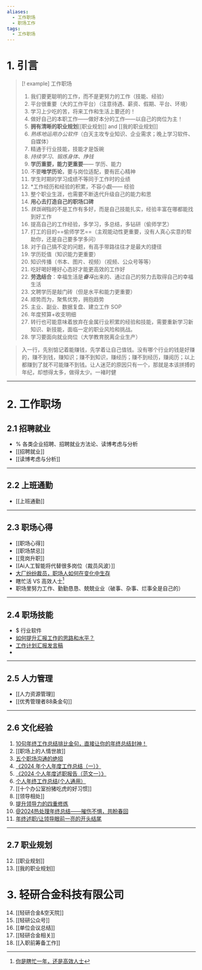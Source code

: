```yaml
---
aliases:
  - 工作职场
  - 职场工作
tags:
  - 工作职场
---
```

# 1. 引言
>[! example] 工作职场
>1. 我们要更聪明的工作，而不是更努力的工作（技能、经验）
>2. 平台很重要（大的工作平台）（注意待遇、薪资、假期、平台、环境）
>3. 学习上少吃的苦，将来工作和生活上要还的！
>4. 做好自己的本职工作——做好本分的工作——以自己的岗位为主！
>5. **拥有清晰的职业规划**[[职业规划]] and [[我的职业规划]]
>6. *熟练地运用办公软件*（白天主攻专业知识、企业需求；晚上学习软件、自媒体）
>7. 精通于行业技能，技能才是饭碗
>8. *持续学习、锻炼身体、挣钱*
>9. **学历重要，能力更重要**—— 学历、能力
>10. 不要**唯学历论**，要与岗位适配，要有匠心精神
>11. 学生时期的学习成绩不等同于工作时的业绩
>12. *工作经历和经验的积累，不容小觑—— 经验
>13. 整个职业生涯，也需要不断迭代升级自己的能力和思
>14. **用心去打造自己的职场口碑**
>15. *铁饭碗*指的不是工作有多好，而是自己技能扎实，经验丰富在哪都能找到好工作
>16. 提高自己的工作经验，多学习，多总结，多钻研（偷师学艺）
>17. 打工的目的==偷师学艺==（主观能动性更重要，没有人真心实意的帮助你，还是自己要多学多问）
>18. 对于自己搞不定的问题，有高手带路往往才是最大的捷径
>19. 学历贬值（知识能力更重要）
>20. 知识传播（书本、图片、视频）（视频、公众号等等）
>21.  吃好喝好睡好心态好才能更高效的工作好
>22. **劳逸结合**：幸福生活是***奋斗***出来的、通过自己的努力去取得自己的幸福生活
>23. 文聘学历是敲门砖（但是水平和能力更重要）
>24. 顺势而为，聚焦优势，拥抱趋势
>25. 主业、副业、数据复盘、建立工作 SOP 
>26. 年度预算+收支明细 
>27. 转行也可能意味着放弃在金属行业积累的经验和技能，需要重新学习新知识、新技能，面临一定的职业风险和挑战。
>28. 学习要面向就业岗位（大学教育脱离企业生产）

> 入一行，先别惦记着能赚钱，先学着让自己值钱。没有哪个行业的钱是好赚的，赚不到钱，赚知识；赚不到知识，赚经历；赚不到经历，赚阅历；以上都赚到了就不可能赚不到钱。让人迷茫的原因只有一个，那就是本该拼搏的年纪，却想得太多，做得太少。一褚时健
----
# 2. 工作职场
## 2.1 招聘就业 
 - % 各类企业招聘、招聘就业方法论、读博考虑与分析
- [[招聘就业]]
- [[读博考虑与分析]]
---
## 2.2 上班通勤
- [[上班通勤]]
---
## 2.3 职场心得 
- [[职场心得]]
- [[职场禁忌]]
- [[竞岗升职]]
-  [[Ai人工智能将代替很多岗位（裁员风波）]]
- [大厂纷纷裁员，职场人如何在变化中生存](https://mp.weixin.qq.com/s/dpte9ToWjkpiNwWuVhvq4Q)
- 瞎忙活 VS 高效人士[^1]
- 职场里努力工作、勤勤恳恳、兢兢业业（破事、杂事、烂事全是自己的）
---
## 2.4 职场技能
- $ 行业软件
- [如何提升汇报工作的思路和水平？](https://mp.weixin.qq.com/s/MlNM20H9rzbzLi9PWS-l6A) 
- [工作计划汇报发言稿](https://mp.weixin.qq.com/s/ecVhrGqngPv73Yh1OMyaCg)
- 
---
## 2.5 人力管理 
- [[人力资源管理]]
- [[优秀管理者88条金句]]
---
## 2.6 文化经验 
1. [10句年终工作总结排比金句，直接让你的年终总结封神！](https://mp.weixin.qq.com/s/bASjEVrNJwaSEh5uZbPRIw)
2. [[职场上的人情世故]]
3. [五个职场沟通的绝招](https://mp.weixin.qq.com/s/7cP0oHCo7xEJUqOzjPZUhw)
4. [《2024 年个人年度工作总结（一）》](https://mp.weixin.qq.com/s/hKVvG6RFzXMdjIAoOmMW-g)
5. [《2024 个人年度述职报告（范文一）》](https://mp.weixin.qq.com/s/7oqMPP5RupUEu2wOMud0KQ)
6. [个人年终工作总结(个人通用）](https://mp.weixin.qq.com/s/7Wf-KVhp6XC82uiaeqIWiw)
7. [[十个办公室扮猪吃虎的好习惯]]
8. [[领导相处]]
9. [提升领导力的四重修炼](https://mp.weixin.qq.com/s/Efr43dh4IsQ3kxi5cXDKng)
10. [@2024热处理年终总结——摧伤不惧，共盼春回](https://mp.weixin.qq.com/s/6GWm62lRYM-kHQ1DWs9NrA)
11. [年终述职/让领导眼前一亮的开头结尾](https://mp.weixin.qq.com/s/hrps8y7nupoNLpSIOFkFTQ)
---
## 2.7 职业规划 
12. [[职业规划]]
13. [[我的职业规划]]
# 3. 轻研合金科技有限公司
14. [[轻研合金&空天院]]
15. [[轻研公众号]]
16. [[单位会议总结]]
17. [[轻研合金相关]]
18. [[入职前筹备工作]]

[^1]: [你是瞎忙一年，还是高效人士](https://mp.weixin.qq.com/s/x1nYsVm6BjKLEAIpmrpBrw)
